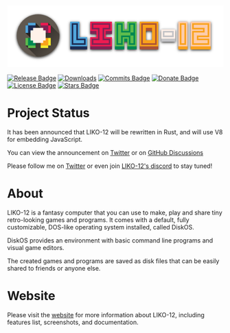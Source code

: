 ![LIKO-12](https://github.com/LIKO-12/Extras/raw/master/Readme-Screenshots/Header_Logo.png)

[![Release Badge](https://img.shields.io/github/release/LIKO-12/LIKO-12/all.svg)](https://github.com/LIKO-12/LIKO-12/releases)
[![Downloads](https://img.shields.io/github/downloads/LIKO-12/LIKO-12/total.svg)](https://github.com/LIKO-12/LIKO-12/releases)
[![Commits Badge](https://img.shields.io/github/commits-since/LIKO-12/LIKO-12/latest.svg)](https://github.com/LIKO-12/LIKO-12/commits/master)
[![Donate Badge](https://img.shields.io/badge/%24-Donate-ff69b4.svg)](https://liko-12.github.io/#/Donate)
[![License Badge](https://img.shields.io/badge/License-MIT-blue.svg)](?id=license)
[![Stars Badge](https://img.shields.io/github/stars/LIKO-12/LIKO-12.svg?style=flat&label=Stars)](https://github.com/LIKO-12/LIKO-12)

# Project Status

It has been announced that LIKO-12 will be rewritten in Rust, and will use V8 for embedding JavaScript.

You can view the announcement on [Twitter](https://twitter.com/rami_sab07/status/1434851235564228609) or on [GitHub Discussions](https://github.com/LIKO-12/LIKO-12/discussions/272)

Please follow me on [Twitter](https://twitter.com/rami_sab07) or even join [LIKO-12's discord](https://discord.gg/GDtHrsJ) to stay tuned!

# About

LIKO-12 is a fantasy computer that you can use to make, play and share tiny retro-looking games and programs. It comes
with a default, fully customizable, DOS-like operating system installed, called DiskOS.

DiskOS provides an environment with basic command line programs and visual game editors.

The created games and programs are saved as disk files that can be easily shared to friends or anyone else.

# Website

Please visit the [website](https://liko-12.github.io/) for more information about LIKO-12, including features list, screenshots, and documentation.
